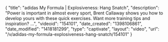 {
    "title": "adidas My Formula | Explosiveness: Hang Snatch",
    "description": "Power is important in almost every sport, Brent Callaway shows you how to develop yours with these quick exercises. Want more training tips and inspiration? ...",
    "videoid": "154101",
    "date_created": "1398106861",
    "date_modified": "1418181299",
    "type": "captivate",
    "layout": "video",
    "url": "\/v\/adidas-my-formula-explosiveness-hang-snatch\/154101"
}